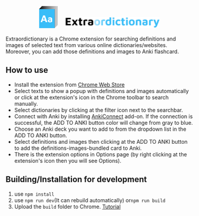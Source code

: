 <div align="center">
    <img src="src/assets/icon.svg" alt="logo" style="width: 50px;"/>
    &nbsp
    &nbsp
    <img src="src/assets/Extraordictionary.svg" style="height: 30px" alt="Extraordictionary"/>
</div>
<br/>
Extraordictionary is a Chrome extension for searching definitions and images of selected text from various online dictionaries/websites. Moreover, you can add those definitions and images to Anki flashcard.
<br/>

## How to use
- Install the extension from [Chrome Web Store](https://chrome.google.com/webstore/detail/extraordictionary/nnbebpoedbolnfdgldgakiifnlmjhabl/related?hl=en&authuser=0)
- Select texts to show a popup with definitions and images automatically or click at the extension's icon in the Chrome toolbar to search manually.
- Select dictionaries by clicking at the filter icon next to the searchbar.
- Connect with Anki by installing [AnkiConnect](https://ankiweb.net/shared/info/2055492159) add-on. If the connection is successful, the ADD TO ANKI button color will change from gray to blue.
- Choose an Anki deck you want to add to from the dropdown list in the ADD TO ANKI button.
- Select definitions and images then clicking at the ADD TO ANKI button to add the definitions-images-bundled card to Anki.
- There is the extension options in Options page (by right clicking at the extension's icon then you will see Options).

## Building/Installation for development
1. use `npm install`
2. use `npm run dev`(It can rebuild automatically) or`npm run build`
3. Upload the `build` folder to Chrome. [Tutorial](https://www.youtube.com/watch?v=oswjtLwCUqg)
